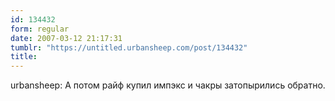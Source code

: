 ```yaml
---
id: 134432
form: regular
date: 2007-03-12 21:17:31
tumblr: "https://untitled.urbansheep.com/post/134432"
title:
---
```


<p>urbansheep: А потом райф купил импэкс и чакры затопырились обратно.</p>

